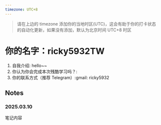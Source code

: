 ```yaml
---
timezone: UTC+8
---
```


> 请在上边的 timezone 添加你的当地时区(UTC)，这会有助于你的打卡状态的自动化更新，如果没有添加，默认为北京时间 UTC+8 时区


# 你的名字：ricky5932TW

1. 自我介绍: hello~~
2. 你认为你会完成本次残酷学习吗？: 
3. 你的联系方式（推荐 Telegram）:gmail: ricky5932

## Notes

<!-- Content_START -->

### 2025.03.10

笔记内容


<!-- Content_END -->
